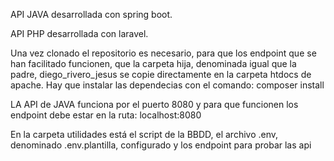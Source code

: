 API JAVA desarrollada con spring boot.

API PHP desarrollada con laravel. 

Una vez clonado el repositorio es necesario, para que los endpoint que se han facilitado funcionen, que la carpeta  hija, denominada igual que la padre, 
diego_rivero_jesus se copie directamente en la carpeta htdocs de apache. Hay que instalar las dependecias con  el comando: composer install

LA API de JAVA funciona por el puerto 8080 y para que funcionen los endpoint debe estar en la ruta: localhost:8080

En la carpeta utilidades está el script de la BBDD, el archivo .env, denominado  .env.plantilla, configurado y los endpoint para probar las api 
